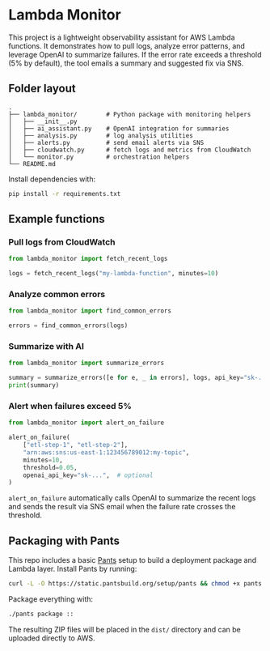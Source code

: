 # Lambda Monitor

This project is a lightweight observability assistant for AWS Lambda functions.
It demonstrates how to pull logs, analyze error patterns, and leverage OpenAI
to summarize failures. If the error rate exceeds a threshold (5% by default),
the tool emails a summary and suggested fix via SNS.

## Folder layout

```
.
├── lambda_monitor/        # Python package with monitoring helpers
│   ├── __init__.py
│   ├── ai_assistant.py    # OpenAI integration for summaries
│   ├── analysis.py        # log analysis utilities
│   ├── alerts.py          # send email alerts via SNS
│   ├── cloudwatch.py      # fetch logs and metrics from CloudWatch
│   └── monitor.py         # orchestration helpers
└── README.md
```

Install dependencies with:

```bash
pip install -r requirements.txt
```

## Example functions

### Pull logs from CloudWatch

```python
from lambda_monitor import fetch_recent_logs

logs = fetch_recent_logs("my-lambda-function", minutes=10)
```

### Analyze common errors

```python
from lambda_monitor import find_common_errors

errors = find_common_errors(logs)
```

### Summarize with AI

```python
from lambda_monitor import summarize_errors

summary = summarize_errors([e for e, _ in errors], logs, api_key="sk-...")
print(summary)
```

### Alert when failures exceed 5%

```python
from lambda_monitor import alert_on_failure

alert_on_failure(
    ["etl-step-1", "etl-step-2"],
    "arn:aws:sns:us-east-1:123456789012:my-topic",
    minutes=10,
    threshold=0.05,
    openai_api_key="sk-...",  # optional
)
```

`alert_on_failure` automatically calls OpenAI to summarize the recent logs and
sends the result via SNS email when the failure rate crosses the threshold.

## Packaging with Pants

This repo includes a basic [Pants](https://www.pantsbuild.org/) setup to
build a deployment package and Lambda layer. Install Pants by running:

```bash
curl -L -O https://static.pantsbuild.org/setup/pants && chmod +x pants
```

Package everything with:

```bash
./pants package ::
```

The resulting ZIP files will be placed in the `dist/` directory and can be
uploaded directly to AWS.
